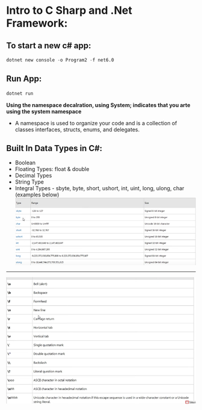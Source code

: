# Intro to C Sharp and .Net Framework:

## To start a new c# app:
```s 
dotnet new console -o Program2 -f net6.0
```
## Run App:
```s 
dotnet run 

```

**Using the namespace decalration, using System; indicates that you arte using the system namespace**
- A namespace is used to organize your code and is a collection of classes interfaces, structs, enums, and delegates.

## Built In Data Types in C#:
* Boolean
* Floating Types: float & double
* Decimal Types
* String Type
* Integral Types - sbyte, byte, short, ushort, int, uint, long, ulong, char (examples below)
![Integral types](./assets/intg.png)
***    
![ESC Sequences](./assets/esc.png)